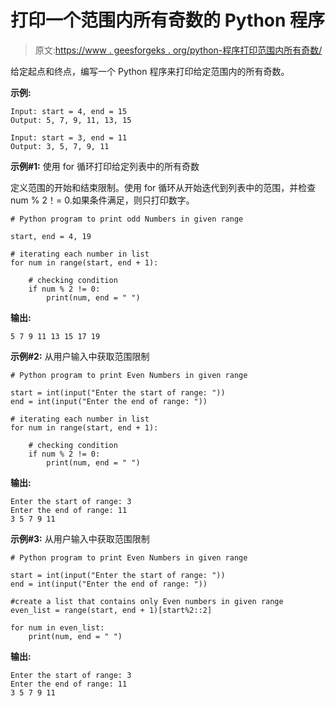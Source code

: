 # 打印一个范围内所有奇数的 Python 程序

> 原文:[https://www . geesforgeks . org/python-程序打印范围内所有奇数/](https://www.geeksforgeeks.org/python-program-to-print-all-odd-numbers-in-a-range/)

给定起点和终点，编写一个 Python 程序来打印给定范围内的所有奇数。

**示例:**

```
Input: start = 4, end = 15
Output: 5, 7, 9, 11, 13, 15

Input: start = 3, end = 11
Output: 3, 5, 7, 9, 11
```

**示例#1:** 使用 for 循环打印给定列表中的所有奇数

定义范围的开始和结束限制。使用 for 循环从开始迭代到列表中的范围，并检查 num % 2！= 0.如果条件满足，则只打印数字。

```
# Python program to print odd Numbers in given range

start, end = 4, 19

# iterating each number in list
for num in range(start, end + 1):

    # checking condition
    if num % 2 != 0:
        print(num, end = " ")
```

**输出:**

```
5 7 9 11 13 15 17 19 
```

**示例#2:** 从用户输入中获取范围限制

```
# Python program to print Even Numbers in given range

start = int(input("Enter the start of range: "))
end = int(input("Enter the end of range: "))

# iterating each number in list
for num in range(start, end + 1):

    # checking condition
    if num % 2 != 0:
        print(num, end = " ")
```

**输出:**

```
Enter the start of range: 3
Enter the end of range: 11
3 5 7 9 11 
```

**示例#3:** 从用户输入中获取范围限制

```
# Python program to print Even Numbers in given range

start = int(input("Enter the start of range: "))
end = int(input("Enter the end of range: "))

#create a list that contains only Even numbers in given range
even_list = range(start, end + 1)[start%2::2]

for num in even_list:
    print(num, end = " ")
```

**输出:**

```
Enter the start of range: 3
Enter the end of range: 11
3 5 7 9 11 
```